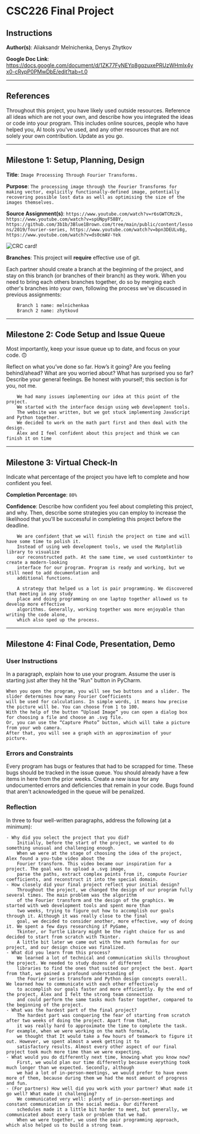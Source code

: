# CSC226 Final Project

## Instructions

**Author(s)**: Aliaksandr Melnichenka, Denys Zhytkov

**Google Doc Link**: https://docs.google.com/document/d/1ZK77FyNEYp8gqzuxePRUzWHmlx4yx0-cRypP0PMwDbE/edit?tab=t.0

---

## References 
Throughout this project, you have likely used outside resources. Reference all ideas which are not your own, 
and describe how you integrated the ideas or code into your program. This includes online sources, people who have 
helped you, AI tools you've used, and any other resources that are not solely your own contribution. Update as you go.

---

## Milestone 1: Setup, Planning, Design

**Title**: `Image Processing Through Fourier Transforms.`

**Purpose**: `The processing image through the Fourier Transforms for making vector, explicitly functionally-defined image, potentially recovering possible lost data as well as optimising the size of the images themselves.`

**Source Assignment(s)**: `https://www.youtube.com/watch?v=r6sGWTCMz2k, https://www.youtube.com/watch?v=spUNpyF58BY, https://github.com/3b1b/3Blue1Brown.com/tree/main/public/content/lessons/2019/fourier-series, https://www.youtube.com/watch?v=bpn3DEULv8g, https://www.youtube.com/watch?v=ds0cmAV-Yek`

  
![CRC card!](image/crc.png)

**Branches**: This project will **require** effective use of git. 

Each partner should create a branch at the beginning of the project, and stay on this branch (or branches of their 
branch) as they work. When you need to bring each others branches together, do so by merging each other's branches 
into your own, following the process we've discussed in previous assignments: 

```
    Branch 1 name: melnichenkaa
    Branch 2 name: zhytkovd
```
---

## Milestone 2: Code Setup and Issue Queue

Most importantly, keep your issue queue up to date, and focus on your code. 🙃

Reflect on what you’ve done so far. How’s it going? Are you feeling behind/ahead? What are you worried about? 
What has surprised you so far? Describe your general feelings. Be honest with yourself; this section is for you, not me.

```
    We had many issues implementing our idea at this point of the project. 
    We started with the interface design using web development tools. 
    The website was written, but we got stuck implementing JavaScript and Python together. 
    We decided to work on the math part first and then deal with the design. 
    Alex and I feel confident about this project and think we can finish it on time
```

---

## Milestone 3: Virtual Check-In

Indicate what percentage of the project you have left to complete and how confident you feel. 

**Completion Percentage**: `80%`

**Confidence**: Describe how confident you feel about completing this project, and why. Then, describe some 
  strategies you can employ to increase the likelihood that you'll be successful in completing this project 
  before the deadline.

```
    We are confident that we will finish the project on time and will have some time to polish it. 
    Instead of using web development tools, we used the Matplotlib library to visualize 
    our reconstructed path. At the same time, we used customtkinter to create a modern-looking
    interface for our program. Program is ready and working, but we still need to add documentation and
    additional functions.    
    
    A strategy that helped us a lot is pair programming. We discovered that meeting in any study
    place and doing programming on one laptop together allowed us to develop more effective
    algorithms. Generally, working together was more enjoyable than writing the code alone, 
    which also sped up the process. 
```

---

## Milestone 4: Final Code, Presentation, Demo

### User Instructions
In a paragraph, explain how to use your program. Assume the user is starting just after they hit the "Run" button 
in PyCharm.
```
When you open the program, you will see two buttons and a slider. The slider determines how many Fourier Coefficients 
will be used for calculations. In simple words, it means how precise the picture will be. You can choose from 1 to 100. 
With the help of the button “Upload Image” you can open a dialog box for choosing a file and choose an .svg file. 
Or, you can use the “Capture Photo” button, which will take a picture from your web camera. 
After that, you will see a graph with an approximation of your picture.

```

### Errors and Constraints
Every program has bugs or features that had to be scrapped for time. These bugs should be tracked in the issue queue. 
You should already have a few items in here from the prior weeks. Create a new issue for any undocumented errors and 
deficiencies that remain in your code. Bugs found that aren't acknowledged in the queue will be penalized.

### Reflection
In three to four well-written paragraphs, address the following (at a minimum):
```
- Why did you select the project that you did?
    Initially, before the start of the project, we wanted to do something unusual and challenging enough. 
    When we were at the stage of choosing the idea of the project, Alex found a you-tube video about the 
    Fourier transform. This video became our inspiration for a project. The goal was to upload a .svg image, 
    parse the paths, extract complex points from it, compute Fourier coefficients, and reconstruct it into the special domain. 
- How closely did your final project reflect your initial design?
    Throughout the project, we changed the design of our program fully several times. The main problem was the algorithm 
    of the Fourier transform and the design of the graphics. We started with web development tools and spent more than 
    two weeks, trying to figure out how to accomplish our goals through it. Although it was really close to the final 
    goal, we decided to consider another, more effective, way of doing it. We spent a few days researching if PyGame, 
    Tkinter, or Turtle Library might be the right choice for us and decided to start from scratch with Tkinter. 
    A little bit later we came out with the math formulas for our project, and our design choice was finalized.
- What did you learn from this process?
    We learned a lot of technical and communication skills throughout the project. We needed to study dozens of different
    libraries to find the ones that suited our project the best. Apart from that, we gained a profound understanding of 
    the Fourier series transform and Python design concepts overall. We learned how to communicate with each other effectively
    to accomplish our goals faster and more efficiently. By the end of the project, Alex and I felt the strong team connection 
    and could perform the same tasks much faster together, compared to the beginning of the project.
- What was the hardest part of the final project?
    The hardest part was conquering the fear of starting from scratch after two weeks of doing the project. Apart from that, 
    it was really hard to approximate the time to complete the task. For example, when we were working on the math formula,
    we thought that It would take a few hours of teamwork to figure it out. However, we spent almost a week getting it to
    satisfactory results. Almost every other aspect of our final project took much more time than we were expecting.
- What would you do differently next time, knowing what you know now?
    First, we would plan our time differently because everything took much longer than we expected. Secondly, although
    we had a lot of in-person-meetings, we would prefer to have even more of them, because during them we had the most amount of progress and fun. 
- (For partners) How well did you work with your partner? What made it go well? What made it challenging?
    We communicated very well: plenty of in-person-meetings and constant communication in the social media. Our different
    schedules made it a little bit harder to meet, but generally, we communicated about every task or problem that we had. 
    When we were together, we used the pair programming approach, which also helped us to build a strong team.
```
